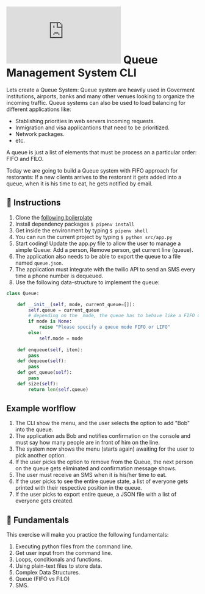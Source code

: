 # ![alt text](https://assets.breatheco.de/apis/img/images.php?blob&random&cat=icon&tags=breathecode,32) Queue Management System CLI

Lets create a Queue System: Queue system are heavily used in Goverment institutions, airports, banks and many other venues looking to organize the incoming traffic.
Queue systems can also be used to load balancing for different applications like:
- Stablishing priorities in web servers incoming requests.
- Inmigration and visa applicantions that need to be prioritized.
- Network packages.
- etc.

A queue is just a list of elements that must be process an a particular order: FIFO and FILO.

Today we are going to build a Queue system with FIFO approach for restorants: If a new clients arrives to the restorant it gets added into a queue, when it is his time to eat, he gets notified by email.

## 📝 Instructions

1. Clone the [following boilerplate](https://github.com/breatheco-de/exercise-queue-management-cli)
3. Install dependency packages `$ pipenv install`
2. Get inside the environment by typing `$ pipenv shell`
3. You can run the current project by typing `$ python src/app.py`
4. Start coding! Update the app.py file to allow the user to manage a simple Queue: Add a person, Remove person, get current line (queue).
5. The application also needs to be able to export the queue to a file named `queue.json`.
6. The application must integrate with the twilio API to send an SMS every time a phone number is dequeued.
7. Use the following data-structure to implement the queue:

```python
class Queue:

    def __init__(self, mode, current_queue=[]):
        self.queue = current_queue
        # depending on the _mode, the queue has to behave like a FIFO or LIFO
        if mode is None:
            raise "Please specify a queue mode FIFO or LIFO"
        else:
            self.mode = mode
    
    def enqueue(self, item):
        pass
    def dequeue(self):
        pass
    def get_queue(self):
        pass
    def size(self):
        return len(self.queue) 
```

## Example worlflow

1. The CLI show the menu, and the user selects the option to add "Bob" into the queue.
2. The application ads Bob and notifies confirmation on the console and must say how many people are in front of him on the line.
3. The system now shows the menu (starts again) awaiting for the user to pick another option.
4. If the user picks the option to remove from the Queue, the next person on the queue gets eliminated and confirmation message shows.
5. The user must receive an SMS when it is his/her time to eat.
6. If the user picks to see the entire queue state, a list of everyone gets printed with their respective position in the queue.
7. If the user picks to export entire queue, a JSON file with a list of everyone gets created.

## 📖 Fundamentals

This exercise will make you practice the following fundamentals:

1. Executing python files from the command line.
2. Get user input from the command line.
3. Loops, conditionals and functions.
4. Using plain-text files to store data.
5. Complex Data Structures.
6. Queue (FIFO vs FILO)
7. SMS.
